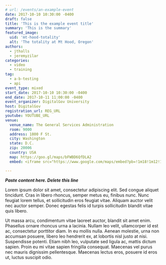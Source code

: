 ```yaml
---
# url: /events/an-example-event
date: 2017-10-10 10:30:00 -0400
draft: false
title: 'This is the example event title'
summary: 'This is the summary'
featured_image:
  uid: 'mt-hood-totality'
  alt: 'The totality at Mt Hood, Oregon'
authors:
  - jthalls
  - jeremyzilar
categories:
  - video
  - training
tag:
  - a-b-testing
  - api
event_type: mixed
start_date: 2017-10-10 10:30:00 -0400
end_date: 2017-10-11 11:00:00 -0400
event_organizer: DigitalGov University
host: DigitalGov
registration_url: REG_URL
youtube: YOUTUBE_URL
venue:
  venue_name: The General Services Administration
  room: 9000
  address: 1800 F St.
  city: Washington
  state: D.C.
  zip: 20006
  country: USA
  map: https://goo.gl/maps/bFWBD6QfDLA2
  embed: <iframe src="https://www.google.com/maps/embed?pb=!1m18!1m12!1m3!1d3105.1955944174774!2d-77.0446942846496!3d38.896642279570806!2m3!1f0!2f0!3f0!3m2!1i1024!2i768!4f13.1!3m3!1m2!1s0x89b7b7bad3b6c63b%3A0x6242d69a4da9e19e!2sGSA!5e0!3m2!1sen!2sus!4v1497972848692" width="555" height="350" frameborder="0" style="border:0" allowfullscreen></iframe>

---
```


***Paste content here. Delete this line***


Lorem ipsum dolor sit amet, consectetur adipiscing elit. Sed congue aliquet tincidunt. Cras in libero rhoncus, semper metus eu, finibus nunc. Nunc feugiat lorem tellus, et sollicitudin eros feugiat vitae. Aliquam auctor velit nec auctor semper. Donec egestas felis id turpis sollicitudin blandit vitae quis libero.

Ut massa arcu, condimentum vitae laoreet auctor, blandit sit amet enim. Phasellus ornare rhoncus urna a lacinia. Nullam leo velit, ullamcorper id est ac, consectetur porttitor diam. In eu mollis nulla. Aenean molestie, urna non accumsan posuere, libero leo hendrerit ex, at lobortis nisl justo at nisi. Suspendisse potenti. Etiam nibh leo, vulputate sed ligula ac, mattis dictum sapien. Proin eu mi vitae sapien fringilla consequat. Maecenas vel purus nec mauris dignissim pellentesque. Maecenas lectus eros, posuere id eros ut, luctus suscipit odio.
